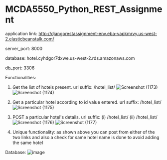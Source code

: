 # MCDA5550_Python_REST_Assignment

application link: http://djangorestassignment-env.eba-vapkmrvy.us-west-2.elasticbeanstalk.com/

server_port: 8000

database: hotel.cyhdgor7dxwe.us-west-2.rds.amazonaws.com

db_port: 3306

Functionalities:

1. Get the list of hotels present. url suffix: /hotel_list/
![Screenshot (1173)](https://user-images.githubusercontent.com/90723999/156293696-82dcf6dc-d7a8-4b3e-a722-2a43ed676032.png)
![Screenshot (1174)](https://user-images.githubusercontent.com/90723999/156293734-413f7439-e732-4d38-9ead-21a20f22c8ed.png)

2. Get a particular hotel according to id value entered. url suffix: /hotel_list/<id>
![Screenshot (1175)](https://user-images.githubusercontent.com/90723999/156293757-d638db74-67bb-44b6-a488-623ad73dfc93.png)


3. POST a particular hotel's details. url suffix: (i)  /hotel_list/<id>   (ii)  /hotel_list/
![Screenshot (1176)](https://user-images.githubusercontent.com/90723999/156293790-b7931ddb-4775-4e58-bc39-c87c648fdc46.png)
![Screenshot (1177)](https://user-images.githubusercontent.com/90723999/156293823-fd3ea818-33b0-40fb-aefb-f1a1d81da9b9.png)

4. Unique functionality: as shown above you can post from either of the two links and also a check for same hotel name is done to avoid adding the same hotel


Database:
![image](https://user-images.githubusercontent.com/90723999/156294467-c2080c22-77e9-4502-b68e-268c609dba0c.png)

